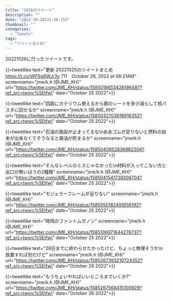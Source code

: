 ```yaml
---
title: "1026のツイート"
description: ""
date: "2022-10-26T21:20:15Z"
thumbnail: ""
categories:
  - "Tweets"
tags:
  - "ツイートまとめ"
---
```

20221026に行ったツイートです。
<!--more-->
{{<tweetlike text=\"更新 20221025のツイートまとめ https://t.co/WPSg6WJr3y 711　October 26, 2022 at 06:21AM\" screenname=\"jme/k.h (@JME_KH)\" url=\"https://twitter.com/JME_KH/status/1585018653426196487?ref_src=twsrc%5Etfw\" date=\"October 25 2022\">}}

{{<tweetlike text=\"回路にカテリウム使えるから銅のシートを多少減らして核パスタに回せるか\" screenname=\"jme/k.h (@JME_KH)\" url=\"https://twitter.com/JME_KH/status/1585032703618916352?ref_src=twsrc%5Etfw\" date=\"October 25 2022\">}}

{{<tweetlike text=\"石油の施設が止まってるな\nああゴムが足りないと燃料の始末が出来なくてそうなると廃油が貯まるか\" screenname=\"jme/k.h (@JME_KH)\" url=\"https://twitter.com/JME_KH/status/1585040852836962304?ref_src=twsrc%5Etfw\" date=\"October 25 2022\">}}

{{<tweetlike text=\"そんなレベルのミスじゃなかった\n材料が入ってこない方と出口が無いほうの2種類\" screenname=\"jme/k.h (@JME_KH)\" url=\"https://twitter.com/JME_KH/status/1585041541739208704?ref_src=twsrc%5Etfw\" date=\"October 25 2022\">}}

{{<tweetlike text=\"モジュラーフレームが足りない\" screenname=\"jme/k.h (@JME_KH)\" url=\"https://twitter.com/JME_KH/status/1585050182491656192?ref_src=twsrc%5Etfw\" date=\"October 25 2022\">}}

{{<tweetlike text=\"時岡のファントムガノン\" screenname=\"jme/k.h (@JME_KH)\" url=\"https://twitter.com/JME_KH/status/1585106971644276737?ref_src=twsrc%5Etfw\" date=\"October 25 2022\">}}

{{<tweetlike text=\"28日までに終わらせたかったけど、ちょっと無理そうか\n放置すれば別だけど\" screenname=\"jme/k.h (@JME_KH)\" url=\"https://twitter.com/JME_KH/status/1585267393210724352?ref_src=twsrc%5Etfw\" date=\"October 26 2022\">}}

{{<tweetlike text=\"もうちょいやればいいところまでいくか?\" screenname=\"jme/k.h (@JME_KH)\" url=\"https://twitter.com/JME_KH/status/1585267568415100929?ref_src=twsrc%5Etfw\" date=\"October 26 2022\">}}

